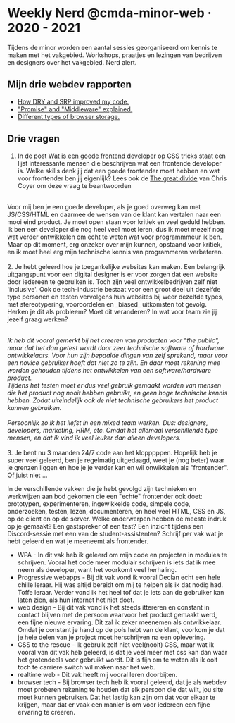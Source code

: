 # Weekly Nerd @cmda-minor-web · 2020 - 2021

Tijdens de minor worden een aantal sessies georganiseerd om kennis te maken met het vakgebied. 
Workshops, praatjes en lezingen van bedrijven en designers over het vakgebied. Nerd alert.

## Mijn drie webdev rapporten
- [How DRY and SRP improved my code.](https://medium.com/p/ed202b5c6738/edit)
- ["Promise" and "Middleware" explained.](https://medium.com/p/35ae3b78b572/edit)
- [Different types of browser storage.](https://medium.com/p/8b92a83ce007/edit)

## Drie vragen
1. In de post [Wat is een goede frontend developer](https://css-tricks.com/what-makes-a-good-front-end-developer/) op CSS tricks staat een lijst interessante mensen die beschrijven wat een frontende developer is. Welke skills denk jij dat een goede frontender moet hebben en wat voor frontender ben jij eigenlijk? Lees ook de [The great divide](https://css-tricks.com/the-great-divide/) van Chris Coyer om deze vraag te beantwoorden
<br>
Voor mij ben je een goede developer, als je goed overweg kan met JS/CSS/HTML en daarmee de wensen van de klant kan vertalen naar een mooi eind product. Je moet open staan voor kritiek en veel geduld hebben.<br>
Ik ben een developer die nog heel veel moet leren, dus ik moet mezelf nog wat verder ontwikkelen om echt te weten wat voor programmmeur ik ben. Maar op dit moment, erg onzeker over mijn kunnen, opstaand voor kritiek, en ik moet heel erg mijn technische kennis van programmeren verbeteren.  
<br>
<br>
2. Je hebt geleerd hoe je toegankelijke websites kan maken. Een belangrijk uitgangspunt voor een digital designer is er voor zorgen dat een website door iedereen te gebruiken is. Toch zijn veel ontwikkelbedrijven zelf niet 'inclusive'. Ook de tech-industrie bestaat voor een groot deel uit dezelfde type personen en testen vervolgens hun websites bij weer dezelfde types, met stereotypering, vooroordelen en _biased_ uitkomsten tot gevolg. Herken je dit als probleem? Moet dit veranderen? In wat voor team zie jij jezelf graag werken?
<br>
<br>

*Ik heb dit vooral gemerkt bij het creeren van producten voor "the public", maar dat het dan getest wordt door zeer technische software of hardware ontwikkelaars. Voor hun zijn bepaalde dingen van zelf sprekend, maar voor een novice gebruiker hoeft dat niet zo te zijn. En daar moet rekening mee worden gehouden tijdens het ontwikkelen van een software/hardware product.*
<br>
*Tijdens het testen moet er dus veel gebruik gemaakt worden van mensen die het product nog nooit hebben gebruikt, en geen hoge technische kennis hebben. Zodat uiteindelijk ook de niet technische gebruikers het product kunnen gebruiken.*
<br><br>
*Persoonlijk zo ik het liefst in een mixed team werken. Dus: designers, developers, marketing, HRM, etc. Omdat het allemaal verschillende type mensen, en dat ik vind ik veel leuker dan alleen developers.*
<br>
<br>
3. Je bent nu 3 maanden 24/7 code aan het klopppppen. Hopelijk heb je super veel geleerd, ben je regelmatig uitgedaagd, weet je (nog beter) waar je grenzen liggen en hoe je je verder kan en wil onwikkelen als "frontender". Of juist niet ... 

In de verschillende vakken die je hebt gevolgd zijn technieken en werkwijzen aan bod gekomen die een "echte" frontender ook doet: prototypen, experimenteren, ingewikkelde code, simpele code, onderzoeken, testen, lezen, documenteren, en heel veel HTML, CSS en JS, op de client en op de server. Welke onderwerpen hebben de meeste indruk op je gemaakt? Een gastspreker of een test? Een inzicht tijdens een Discord-sessie met een van de student-assistenten? Schrijf per vak wat je hebt geleerd en wat je meeneemt als frontender.
<br>
* WPA - 
In dit vak heb ik geleerd om mijn code en projecten in modules te schrijven. Vooral het code meer modulair schrijven is iets dat ik mee neem als developer, want het voorkomt veel herhaling.
* Progressive webapps - 
Bij dit vak vond ik vooral Declan echt een hele chille leraar. Hij was altijd bereidt om mij te helpen als ik dat nodig had. Toffe leraar. Verder vond ik het heel tof dat je iets aan de gebruiker kan laten zien, als hun internet het niet doet.
* web design - 
Bij dit vak vond ik het steeds ittereren en constant in contact blijven met de persoon waarvoor het product gemaakt werd, een fijne nieuwe ervaring. Dit zal ik zeker meenemen als ontwikkelaar. Omdat je constant je hand op de pols hebt van de klant, voorkom je dat je hele delen van je project moet herschrijven na een oplevering.
* CSS to the rescue - 
Ik gebruik zelf niet veel(nooit) CSS, maar wat ik vooral van dit vak heb geleerd, is dat je veel meer met css kan dan waar het grotendeels voor gebruikt wordt. Dit is fijn om te weten als ik ooit toch te carriere switch wil maken naar het web.
* realtime web - 
Dit vak heeft mij vooral leren doorbijten.
* browser tech - Bij browser tech heb ik vooral geleerd, dat je als webdev moet proberen rekening te houden dat elk persoon die dat wilt, jou site moet kunnen gebruiken. Dat het lastig kan zijn om dat voor elkaar te krijgen, maar dat er vaak een manier is om voor iedereen een fijne ervaring te creeren.
